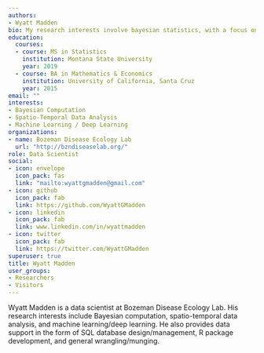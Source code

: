 ```yaml
---
authors:
- Wyatt Madden
bio: My research interests involve bayesian statistics, with a focus on spatio-temporal data, machine learning/deep learning, and approximation methods. 
education:
  courses:
  - course: MS in Statistics
    institution: Montana State University
    year: 2019
  - course: BA in Mathematics & Economics
    institution: University of California, Santa Cruz
    year: 2015
email: ""
interests:
- Bayesian Computation
- Spatio-Temporal Data Analysis
- Machine Learning / Deep Learning
organizations:
- name: Bozeman Disease Ecology Lab
  url: "http://bzndiseaselab.org/"
role: Data Scientist
social:
- icon: envelope
  icon_pack: fas
  link: "mailto:wyattgmadden@gmail.com"
- icon: github
  icon_pack: fab
  link: https://github.com/WyattGMadden
- icon: linkedin
  icon_pack: fab
  link: www.linkedin.com/in/wyattmadden
- icon: twitter
  icon_pack: fab
  link: https://twitter.com/WyattGMadden
superuser: true
title: Wyatt Madden
user_groups:
- Researchers
- Visitors
---
```


Wyatt Madden is a data scientist at Bozeman Disease Ecology Lab. His research interests include Bayesian computation, spatio-temporal data analysis, and machine learning/deep learning. He also provides data support in the form of SQL database design/management, R package development, and general wrangling/munging. 

